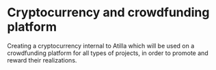 # Cryptocurrency and crowdfunding platform

Creating a cryptocurrency internal to Atilla which will be used on a crowdfunding platform for all types of projects, in order to promote and reward their realizations.